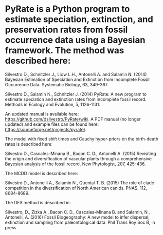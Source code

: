 # PyRate is a Python program to estimate speciation, extinction, and preservation rates from fossil occurrence data using a Bayesian framework. The method was described here:

Silvestro D., Schnitzler J., Liow L.H., Antonelli A. and Salamin N. (2014) Bayesian Estimation of Speciation and Extinction from Incomplete Fossil Occurrence Data. Systematic Biology, 63, 349-367.

Silvestro D., Salamin N., Schnitzler J. (2014) PyRate: A new program to estimate speciation and extinction rates from incomplete fossil record. Methods in Ecology and Evolution, 5, 1126-1131.

An updated manual is available here: https://github.com/dsilvestro/PyRate/wiki. A PDF manual (no longer updated) and example files can be found here: https://sourceforge.net/projects/pyrate/.

The model with fixed shift times and Cauchy hyper-priors on the birth-death rates is described here:

Silvestro D., Cascales-Minana B., Bacon C. D., Antonelli A. (2015) Revisiting the origin and diversification of vascular plants through a comprehensive Bayesian analysis of the fossil record. New Phytologist, 207, 425-436.    

The MCDD model is described here: 

Silvestro D., Antonelli A., Salamin N., Quental T. B. (2015) The role of clade competition in the diversification of North American canids. PNAS, 112, 8684-8689.

The DES method is described in:

Silvestro, D., Zizka A., Bacon C. D., Cascales-Minana B. and Salamin, N., Antonelli, A. (2016) Fossil Biogeography: A new model to infer dispersal, extinction and sampling from paleontological data. Phil Trans Roy Soc B, in press.